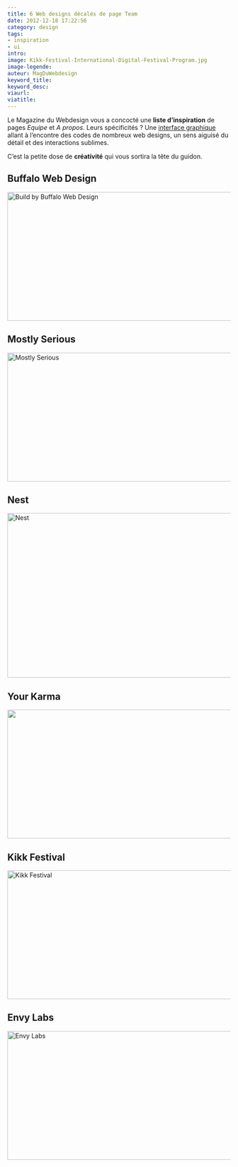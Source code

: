 ```yaml
---
title: 6 Web designs décalés de page Team
date: 2012-12-18 17:22:56
category: design
tags:
- inspiration
- ui
intro:
image: Kikk-Festival-International-Digital-Festival-Program.jpg
image-legende:
auteur: MagDuWebdesign
keyword_title:
keyword_desc:
viaurl:
viatitle:
---
```

<p>Le Magazine du Webdesign vous a concocté une&nbsp;<strong>liste d’inspiration</strong> de pages <em>Equipe</em> et <em>A propos</em>. Leurs spécificités ? Une <a title="30 Kits UI gratuits – sources HTML/PSD incluses" href="http://magazineduwebdesign.com/kit-ui-psd-html-css-jquery">interface graphique</a> allant à l’encontre des codes de nombreux web designs, un sens aiguisé du détail et des interactions sublimes.</p>
<p>C’est la petite dose de <strong>créativité</strong> qui vous sortira la tête du guidon.</p>
<h2>Buffalo Web Design</h2>
<p><a title="Buffalo Web Design" href="http://builtbybuffalo.com/about" rel="attachment wp-att-2625" target="_blank"><img class="alignnone size-full wp-image-2625" title="Build by Buffalo Web Design" src="https://s3-eu-west-1.amazonaws.com/mdw-img/large/About-Us-Built-by+Buffalo-Web-Design-Brighton-UK.jpg" alt="Build by Buffalo Web Design" width="555" height="290"></a></p>
<h2>Mostly Serious</h2>
<p><a title="Mostly Serious" href="http://mostlyserious.io/about-us/" rel="attachment wp-att-2626" target="_blank"><img class="alignnone size-full wp-image-2626" title="Mostly Serious" src="https://s3-eu-west-1.amazonaws.com/mdw-img/large/Interactive-Solutions-and-Interactive-Apps-Mostly-Serious.jpg" alt="Mostly Serious" width="555" height="290"></a></p>
<h2>Nest</h2>
<p><a title="Nest" href="http://www.nest.com/about/" rel="attachment wp-att-2628" target="_blank"><img class="alignnone size-full wp-image-2628" title="Nest" src="https://s3-eu-west-1.amazonaws.com/mdw-img/large/Nest-The-Learning Thermostat-About us.jpg" alt="Nest" width="555" height="371"></a></p>
<h2>Your Karma</h2>
<p><a title="Your Karma" href="https://yourkarma.com/about" rel="attachment wp-att-2624" target="_blank"><img class="alignnone size-full wp-image-2624" title="Karma" src="https://s3-eu-west-1.amazonaws.com/mdw-img/large/About-Karma-A-simple-and-honest-mobile-provider..jpg" alt="" width="555" height="290"></a></p>
<h2>Kikk Festival</h2>
<p><a title="Kikk Festival" href="http://kikk.be/2012/kontest.htm?lng=en" rel="attachment wp-att-2627" target="_blank"><img class="alignnone size-full wp-image-2627" title="Kikk Festival" src="https://s3-eu-west-1.amazonaws.com/mdw-img/large/Kikk-Festival-International-Digital-Festival-Program.jpg" alt="Kikk Festival" width="555" height="290"></a></p>
<h2>Envy Labs</h2>
<p><a title="Envy Labs" href="http://envylabs.com/team/" rel="attachment wp-att-2629" target="_blank"><img class="alignnone size-full wp-image-2629" title="Envy Labs" src="https://s3-eu-west-1.amazonaws.com/mdw-img/large/Team-Envy-Labs.jpg" alt="Envy Labs" width="555" height="290"></a></p>